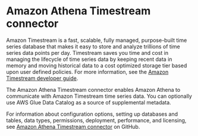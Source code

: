# Amazon Athena Timestream connector<a name="athena-prebuilt-data-connectors-timestream"></a>

Amazon Timestream is a fast, scalable, fully managed, purpose\-built time series database that makes it easy to store and analyze trillions of time series data points per day\. Timestream saves you time and cost in managing the lifecycle of time series data by keeping recent data in memory and moving historical data to a cost optimized storage tier based upon user defined policies\. For more information, see the [Amazon Timestream developer guide](https://docs.aws.amazon.com/timestream/latest/developerguide/what-is-timestream.html)\.

The Amazon Athena Timestream connector enables Amazon Athena to communicate with Amazon Timestream time series data\. You can optionally use AWS Glue Data Catalog as a source of supplemental metadata\. 

For information about configuration options, setting up databases and tables, data types, permissions, deployment, performance, and licensing, see [Amazon Athena Timestream connector](https://github.com/awslabs/aws-athena-query-federation/tree/master/athena-timestream) on GitHub\.